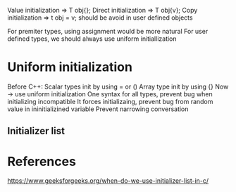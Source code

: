 Value initialization => T obj{};
Direct initialization => T obj{v};
Copy initialization => t obj = v;
    should be avoid in user defined objects


For premiter types, using assignment would be more natural
For user defined types, we should always use uniform initiallization

# Uniform initialization
Before C++:
    Scalar types init by using = or ()
    Array type init by using {}
Now -> use uniform initialization
    One syntax for all types, prevent bug when initializing incompatible
    It forces initializaing, prevent bug from random value in ininitializined variable
    Prevent narrowing conversation
    
## Initializer list

# References
https://www.geeksforgeeks.org/when-do-we-use-initializer-list-in-c/
